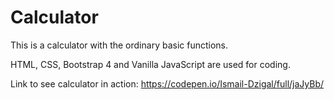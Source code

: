 # Calculator

This is a calculator with the ordinary basic functions.

HTML, CSS, Bootstrap 4 and Vanilla JavaScript are used for coding.

Link to see calculator in action:  https://codepen.io/Ismail-Dzigal/full/jaJyBb/      